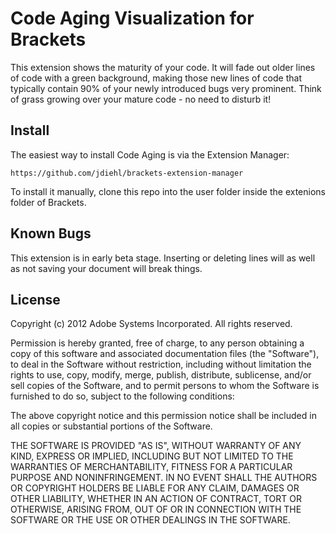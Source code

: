 # Code Aging Visualization for Brackets

This extension shows the maturity of your code. It will fade out older lines of code
with a green background, making those new lines of code that typically contain 90% of
your newly introduced bugs very prominent. Think of grass growing over your mature code -
no need to disturb it!

## Install

The easiest way to install Code Aging is via the Extension Manager:

    https://github.com/jdiehl/brackets-extension-manager

To install it manually, clone this repo into the user folder inside the extenions folder of Brackets.

## Known Bugs

This extension is in early beta stage. Inserting or deleting lines will as well as not saving your document will break things.

## License

Copyright (c) 2012 Adobe Systems Incorporated. All rights reserved.
 
Permission is hereby granted, free of charge, to any person obtaining a copy of this software and associated documentation files (the "Software"), to deal in the Software without restriction, including without limitation the rights to use, copy, modify, merge, publish, distribute, sublicense, and/or sell copies of the Software, and to permit persons to whom the Software is furnished to do so, subject to the following conditions:
 
The above copyright notice and this permission notice shall be included in all copies or substantial portions of the Software.
 
THE SOFTWARE IS PROVIDED "AS IS", WITHOUT WARRANTY OF ANY KIND, EXPRESS OR IMPLIED, INCLUDING BUT NOT LIMITED TO THE WARRANTIES OF MERCHANTABILITY, FITNESS FOR A PARTICULAR PURPOSE AND NONINFRINGEMENT. IN NO EVENT SHALL THE AUTHORS OR COPYRIGHT HOLDERS BE LIABLE FOR ANY CLAIM, DAMAGES OR OTHER LIABILITY, WHETHER IN AN ACTION OF CONTRACT, TORT OR OTHERWISE, ARISING FROM, OUT OF OR IN CONNECTION WITH THE SOFTWARE OR THE USE OR OTHER DEALINGS IN THE SOFTWARE.
